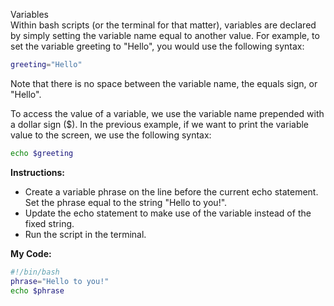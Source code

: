 Variables<br>
Within bash scripts (or the terminal for that matter), variables are declared by simply setting the variable name equal to another value. For example, to set the variable greeting to "Hello", you would use the following syntax:
```bash
greeting="Hello"
```
Note that there is no space between the variable name, the equals sign, or "Hello".

To access the value of a variable, we use the variable name prepended with a dollar sign ($). In the previous example, if we want to print the variable value to the screen, we use the following syntax:
```bash
echo $greeting
```
**Instructions:**
* Create a variable phrase on the line before the current echo statement. Set the phrase equal to the string "Hello to you!".
* Update the echo statement to make use of the variable instead of the fixed string.
* Run the script in the terminal.

**My Code:**
```bash
#!/bin/bash
phrase="Hello to you!"
echo $phrase
```
